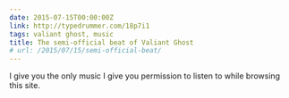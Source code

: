 ```yaml
---
date: 2015-07-15T00:00:00Z
link: http://typedrummer.com/18p7i1
tags: valiant ghost, music
title: The semi-official beat of Valiant Ghost
# url: /2015/07/15/semi-official-beat/
---
```


I give you the only music I give you permission to listen to while browsing this site.